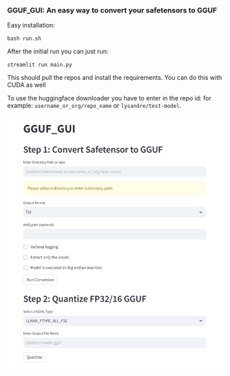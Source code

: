### GGUF_GUI: An easy way to convert your safetensors to GGUF

Easy installation:
```
bash run.sh
```
After the initial run you can just run:
```
streamlit run main.py
```

This should pull the repos and install the requirements.
You can do this with CUDA as well

To use the huggingface downloader you have to enter in the repo id:
for example: `username_or_org/repo_name` or `lysandre/test-model`.


![alt text](main.png "Main")

